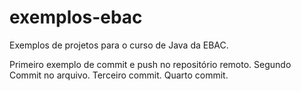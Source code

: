 # exemplos-ebac
Exemplos de projetos para o curso de Java da EBAC.

Primeiro exemplo de commit e push no repositório remoto.
Segundo Commit no arquivo.
Terceiro commit.
Quarto commit.
